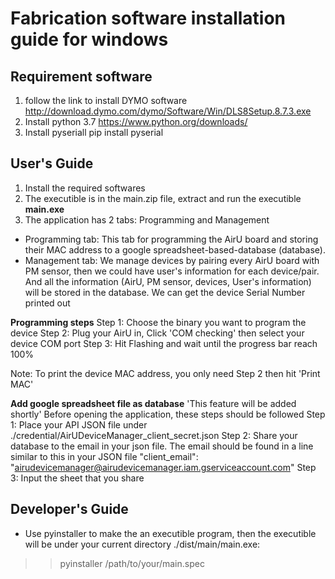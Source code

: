 # Fabrication software installation guide for windows

## Requirement software
1. follow the link to install DYMO software
http://download.dymo.com/dymo/Software/Win/DLS8Setup.8.7.3.exe
2. Install python 3.7
https://www.python.org/downloads/
3. Install pyseriall
pip install pyserial

## User's Guide
1. Install the required softwares
2. The executible is in the main.zip file, extract and run the executible **main.exe**
3. The application has 2 tabs: Programming and Management
- Programming tab: This tab for programming the AirU board and storing their MAC address to a google spreadsheet-based-database (database).
- Management tab: We manage devices by pairing every AirU board with PM sensor, then we could have user's information for each device/pair. And all the information (AirU, PM sensor, devices, User's information) will be stored in the database. We can get the device Serial Number printed out

**Programming steps**
Step 1: Choose the binary you want to program the device
Step 2: Plug your AirU in, Click 'COM checking' then select your device COM port
Step 3: Hit Flashing and wait until the progress bar reach 100%

Note: To print the device MAC address, you only need Step 2 then hit 'Print MAC'

**Add google spreadsheet file as database** 'This feature will be added shortly'
Before opening the application, these steps should be followed
Step 1: Place your API JSON file under ./credential/AirUDeviceManager_client_secret.json
Step 2: Share your database to the email in your json file. The email should be found in a line similar to this in your JSON file 
"client_email": "airudevicemanager@airudevicemanager.iam.gserviceaccount.com"
Step 3: Input the sheet that you share

## Developer's Guide
- Use pyinstaller to make the an executible program, then the executible will be under your current directory ./dist/main/main.exe:
>> pyinstaller /path/to/your/main.spec
